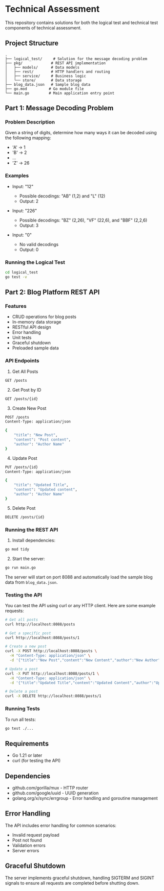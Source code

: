 # Technical Assessment

This repository contains solutions for both the logical test and technical test components of technical assessment.

## Project Structure

```
.
├── logical_test/     # Solution for the message decoding problem
├── pkg/             # REST API implementation
│   ├── models/      # Data models
│   ├── rest/        # HTTP handlers and routing
│   ├── service/     # Business logic
│   └── store/       # Data storage
├── blog_data.json   # Sample blog data
├── go.mod          # Go module file
└── main.go         # Main application entry point
```

## Part 1: Message Decoding Problem

### Problem Description
Given a string of digits, determine how many ways it can be decoded using the following mapping:
- 'A' -> 1
- 'B' -> 2
- ...
- 'Z' -> 26

### Examples
- Input: "12"
  - Possible decodings: "AB" (1,2) and "L" (12)
  - Output: 2

- Input: "226"
  - Possible decodings: "BZ" (2,26), "VF" (22,6), and "BBF" (2,2,6)
  - Output: 3

- Input: "0"
  - No valid decodings
  - Output: 0

### Running the Logical Test
```bash
cd logical_test
go test -v
```

## Part 2: Blog Platform REST API

### Features
- CRUD operations for blog posts
- In-memory data storage
- RESTful API design
- Error handling
- Unit tests
- Graceful shutdown
- Preloaded sample data

### API Endpoints

1. Get All Posts
```bash
GET /posts
```

2. Get Post by ID
```bash
GET /posts/{id}
```

3. Create New Post
```bash
POST /posts
Content-Type: application/json

{
    "title": "New Post",
    "content": "Post content",
    "author": "Author Name"
}
```

4. Update Post
```bash
PUT /posts/{id}
Content-Type: application/json

{
    "title": "Updated Title",
    "content": "Updated content",
    "author": "Author Name"
}
```

5. Delete Post
```bash
DELETE /posts/{id}
```

### Running the REST API

1. Install dependencies:
```bash
go mod tidy
```

2. Start the server:
```bash
go run main.go
```

The server will start on port 8088 and automatically load the sample blog data from `blog_data.json`.

### Testing the API

You can test the API using curl or any HTTP client. Here are some example requests:

```bash
# Get all posts
curl http://localhost:8088/posts

# Get a specific post
curl http://localhost:8088/posts/1

# Create a new post
curl -X POST http://localhost:8088/posts \
  -H "Content-Type: application/json" \
  -d '{"title":"New Post","content":"New Content","author":"New Author"}'

# Update a post
curl -X PUT http://localhost:8088/posts/1 \
  -H "Content-Type: application/json" \
  -d '{"title":"Updated Title","content":"Updated Content","author":"Updated Author"}'

# Delete a post
curl -X DELETE http://localhost:8088/posts/1
```

### Running Tests

To run all tests:
```bash
go test ./...
```

## Requirements

- Go 1.21 or later
- curl (for testing the API)

## Dependencies

- github.com/gorilla/mux - HTTP router
- github.com/google/uuid - UUID generation
- golang.org/x/sync/errgroup - Error handling and goroutine management

## Error Handling

The API includes error handling for common scenarios:
- Invalid request payload
- Post not found
- Validation errors
- Server errors

## Graceful Shutdown

The server implements graceful shutdown, handling SIGTERM and SIGINT signals to ensure all requests are completed before shutting down. 